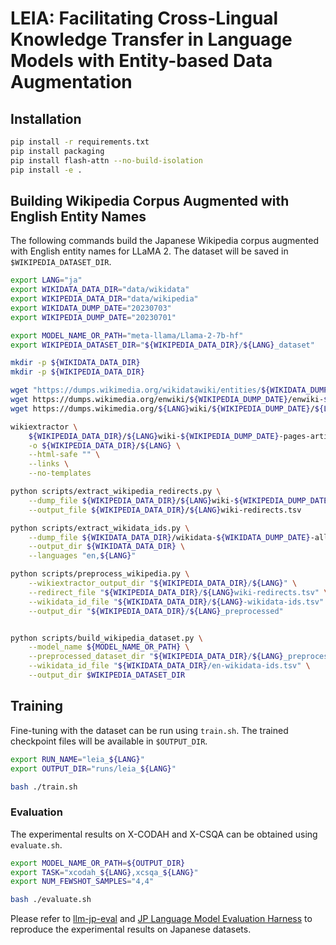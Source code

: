 # LEIA: Facilitating Cross-Lingual Knowledge Transfer in Language Models with Entity-based Data Augmentation

## Installation

```bash
pip install -r requirements.txt
pip install packaging
pip install flash-attn --no-build-isolation
pip install -e .
```

## Building Wikipedia Corpus Augmented with English Entity Names

The following commands build the Japanese Wikipedia corpus augmented with English entity names for LLaMA 2.
The dataset will be saved in `$WIKIPEDIA_DATASET_DIR`.

```bash
export LANG="ja"
export WIKIDATA_DATA_DIR="data/wikidata"
export WIKIPEDIA_DATA_DIR="data/wikipedia"
export WIKIDATA_DUMP_DATE="20230703"
export WIKIPEDIA_DUMP_DATE="20230701"

export MODEL_NAME_OR_PATH="meta-llama/Llama-2-7b-hf"
export WIKIPEDIA_DATASET_DIR="${WIKIPEDIA_DATA_DIR}/${LANG}_dataset"

mkdir -p ${WIKIDATA_DATA_DIR}
mkdir -p ${WIKIPEDIA_DATA_DIR}

wget "https://dumps.wikimedia.org/wikidatawiki/entities/${WIKIDATA_DUMP_DATE}/wikidata-${WIKIDATA_DUMP_DATE}-all.json.bz2" -P ${WIKIDATA_DATA_DIR}
wget https://dumps.wikimedia.org/enwiki/${WIKIPEDIA_DUMP_DATE}/enwiki-${WIKIPEDIA_DUMP_DATE}-pages-articles-multistream.xml.bz2 -P ${WIKIPEDIA_DATA_DIR}
wget https://dumps.wikimedia.org/${LANG}wiki/${WIKIPEDIA_DUMP_DATE}/${LANG}wiki-${WIKIPEDIA_DUMP_DATE}-pages-articles-multistream.xml.bz2 -P ${WIKIPEDIA_DATA_DIR}

wikiextractor \
    ${WIKIPEDIA_DATA_DIR}/${LANG}wiki-${WIKIPEDIA_DUMP_DATE}-pages-articles-multistream.xml.bz2 \
    -o ${WIKIPEDIA_DATA_DIR}/${LANG} \
    --html-safe "" \
    --links \
    --no-templates

python scripts/extract_wikipedia_redirects.py \
    --dump_file ${WIKIPEDIA_DATA_DIR}/${LANG}wiki-${WIKIPEDIA_DUMP_DATE}-pages-articles-multistream.xml.bz2 \
    --output_file ${WIKIPEDIA_DATA_DIR}/${LANG}wiki-redirects.tsv

python scripts/extract_wikidata_ids.py \
    --dump_file ${WIKIDATA_DATA_DIR}/wikidata-${WIKIDATA_DUMP_DATE}-all.json.bz2 \
    --output_dir ${WIKIDATA_DATA_DIR} \
    --languages "en,${LANG}"

python scripts/preprocess_wikipedia.py \
    --wikiextractor_output_dir "${WIKIPEDIA_DATA_DIR}/${LANG}" \
    --redirect_file "${WIKIPEDIA_DATA_DIR}/${LANG}wiki-redirects.tsv" \
    --wikidata_id_file "${WIKIDATA_DATA_DIR}/${LANG}-wikidata-ids.tsv" \
    --output_dir "${WIKIPEDIA_DATA_DIR}/${LANG}_preprocessed"


python scripts/build_wikipedia_dataset.py \
    --model_name ${MODEL_NAME_OR_PATH} \
    --preprocessed_dataset_dir "${WIKIPEDIA_DATA_DIR}/${LANG}_preprocessed" \
    --wikidata_id_file "${WIKIDATA_DATA_DIR}/en-wikidata-ids.tsv" \
    --output_dir $WIKIPEDIA_DATASET_DIR
```

## Training

Fine-tuning with the dataset can be run using `train.sh`.
The trained checkpoint files will be available in `$OUTPUT_DIR`.

```bash
export RUN_NAME="leia_${LANG}"
export OUTPUT_DIR="runs/leia_${LANG}"

bash ./train.sh
```

### Evaluation

The experimental results on X-CODAH and X-CSQA can be obtained using `evaluate.sh`.

```bash
export MODEL_NAME_OR_PATH=${OUTPUT_DIR}
export TASK="xcodah_${LANG},xcsqa_${LANG}"
export NUM_FEWSHOT_SAMPLES="4,4"

bash ./evaluate.sh
```

Please refer to [llm-jp-eval](./llm-jp-eval/) and [JP Language Model Evaluation Harness](./jp-lm-evaluation-harness/) to reproduce the experimental results on Japanese datasets.

